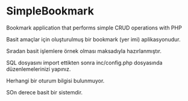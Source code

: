 # SimpleBookmark
 Bookmark application that performs simple CRUD operations with PHP

Basit amaçlar için oluşturulmuş bir bookmark (yer imi) aplikasyonudur. 

Sıradan basit işlemlere örnek olması maksadıyla hazırlanmıştır.

SQL dosyasını import ettikten sonra inc/config.php dosyasında düzenlemelerinizi yapınız.

Herhangi bir oturum bilgisi bulunmuyor. 

SOn derece basit bir sistemdir.
